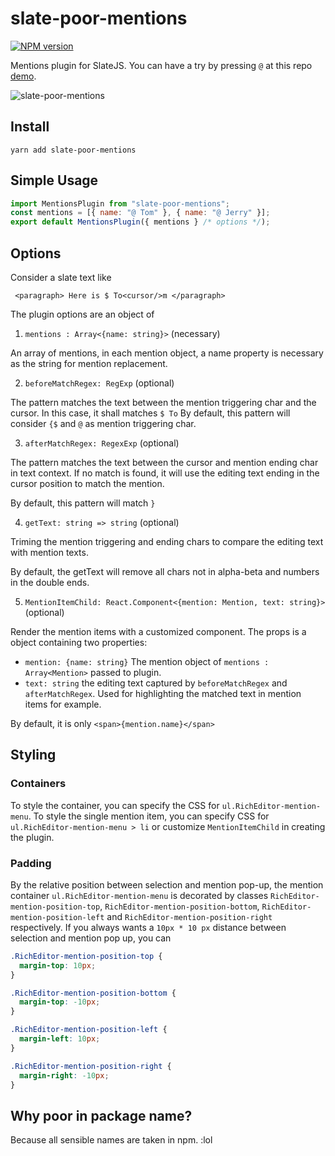 # slate-poor-mentions

[![NPM version](https://badge.fury.io/js/slate-poor-mentions.svg)](http://badge.fury.io/js/slate-poor-mentions)

Mentions plugin for SlateJS. You can have a try by pressing `@` at this repo [demo](https://zhujinxuan.github.io/slate-sensible/).

![slate-poor-mentions](https://user-images.githubusercontent.com/746159/42059094-5a7392b8-7af0-11e8-8a11-650043a0de86.png)

## Install

```
yarn add slate-poor-mentions
```

## Simple Usage

```javascript
import MentionsPlugin from "slate-poor-mentions";
const mentions = [{ name: "@ Tom" }, { name: "@ Jerry" }];
export default MentionsPlugin({ mentions } /* options */);
```

## Options

Consider a slate text like

```
 <paragraph> Here is $ To<cursor/>m </paragraph>
```

The plugin options are an object of

1.  `mentions : Array<{name: string}>` (necessary)

An array of mentions, in each mention object, a name property is necessary as the string for mention replacement.

2.  `beforeMatchRegex: RegExp` (optional)

The pattern matches the text between the mention triggering char and the cursor. In this case, it shall matches `$ To`
By default, this pattern will consider `{$` and `@` as mention triggering char.

3.  `afterMatchRegex: RegexExp` (optional)

The pattern matches the text between the cursor and mention ending char in text context. If no match is found, it will use
the editing text ending in the cursor position to match the mention.

By default, this pattern will match `}`

4.  `getText: string => string` (optional)

Triming the mention triggering and ending chars to compare the editing text with mention texts.

By default, the getText will remove all chars not in alpha-beta and numbers in the double ends.

5.  `MentionItemChild: React.Component<{mention: Mention, text: string}>` (optional)

Render the mention items with a customized component. The props is a object containing two properties:

- `mention: {name: string}` The mention object of `mentions : Array<Mention>` passed to plugin.
- `text: string` the editing text captured by `beforeMatchRegex` and `afterMatchRegex`. Used for highlighting
  the matched text in mention items for example.

By default, it is only `<span>{mention.name}</span>`

## Styling

### Containers

To style the container, you can specify the CSS for `ul.RichEditor-mention-menu`. To style the single mention item,
you can specify CSS for `ul.RichEditor-mention-menu > li` or customize `MentionItemChild` in creating the plugin.

### Padding

By the relative position between selection and mention pop-up, the mention container `ul.RichEditor-mention-menu`
is decorated by classes
`RichEditor-mention-position-top`, `RichEditor-mention-position-bottom`, `RichEditor-mention-position-left` and
`RichEditor-mention-position-right` respectively. If you always wants a `10px * 10 px` distance between selection
and mention pop up, you can

```css
.RichEditor-mention-position-top {
  margin-top: 10px;
}

.RichEditor-mention-position-bottom {
  margin-top: -10px;
}

.RichEditor-mention-position-left {
  margin-left: 10px;
}

.RichEditor-mention-position-right {
  margin-right: -10px;
}
```

## Why poor in package name?

Because all sensible names are taken in npm. :lol
